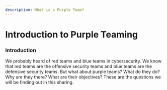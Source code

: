 ```yaml
---
description: What is a Purple Team?
---
```


# Introduction to Purple Teaming

### Introduction

We probably heard of red teams and blue teams in cybersecurity. We know that red teams are the offensive security teams and blue teams are the defensive security teams. But what about purple teams? What do they do? Why are they there? What are their objectives? These are the questions we will be finding out in this sharing.

